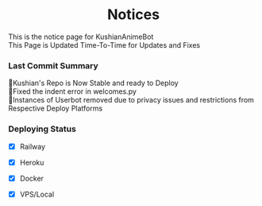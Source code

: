 <h1 align=center> Notices
  </h1>
  This is the notice page for KushianAnimeBot<br>
  This Page is Updated Time-To-Time for Updates and Fixes
  
  
  <h3 align=left>Last Commit Summary
  </h3>
  💠Kushian's Repo is Now Stable and ready to Deploy<br>
  💠Fixed the indent error in welcomes.py<br>
  💠Instances of Userbot removed due to privacy issues and restrictions from Respective Deploy Platforms<br>
  
  
  
  <h3 align=left>Deploying Status
  </h3>
  
  + [x] Railway<br>
  + [x] Heroku<br>
  + [x] Docker<br>
  + [x] VPS/Local<br>
  
 
